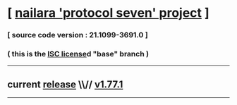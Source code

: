 
# [ [nailara 'protocol seven' project](http://nailara.network/) ]

### [ source code version : 21.1099-3691.0 ]

### ( this is the [ISC license](license)d "base" branch )
---
## current [release](https://github.com/taekiten/nailara/releases) \\\\// [v1.77.1](https://github.com/taekiten/nailara/releases/tag/v1.77.1)
---
